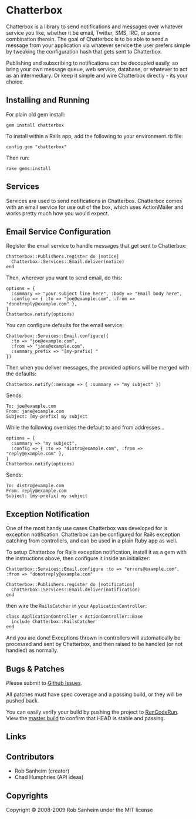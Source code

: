 Chatterbox
==========================================

Chatterbox is a library to send notifications and messages over whatever service you like, whether it be email, Twitter, SMS, IRC, or some combination therein.  The goal of Chatterbox is to be able to send a message from your application via whatever service the user prefers simple by tweaking the configuration hash that gets sent to Chatterbox.

Publishing and subscribing to notifications can be decoupled easily, so bring your own message queue, web service, database, or whatever to act as an intermediary.  Or keep it simple and wire Chatterbox directly - its your choice.

## Installing and Running

For plain old gem install: 

    gem install chatterbox

To install within a Rails app, add the following to your environment.rb file:

    config.gem "chatterbox"

Then run:

    rake gems:install

## Services

Services are used to send notifications in Chatterbox.  Chatterbox comes with an email service for use out of the box, which uses ActionMailer and works pretty much how you would expect.

## Email Service Configuration

Register the email service to handle messages that get sent to Chatterbox:

    Chatterbox::Publishers.register do |notice|
      Chatterbox::Services::Email.deliver(notice)
    end

Then, wherever you want to send email, do this:

    options = {
      :summary => "your subject line here", :body => "Email body here",
      :config => { :to => "joe@example.com", :from => "donotreply@example.com" },
    }
    Chatterbox.notify(options)

You can configure defaults for the email service:

    Chatterbox::Services::Email.configure({
      :to => "joe@example.com",
      :from => "jane@example.com", 
      :summary_prefix => "[my-prefix] "
    })

Then when you deliver messages, the provided options will be merged with the defaults:

    Chatterbox.notify(:message => { :summary => "my subject" })

Sends:

    To: joe@example.com
    From: jane@example.com
    Subject: [my-prefix] my subject

While the following overrides the default to and from addresses...

    options = {
      :summary => "my subject",
      :config => { :to => "distro@example.com", :from => "reply@example.com" },
    }
    Chatterbox.notify(options)

Sends:

    To: distro@example.com
    From: reply@example.com
    Subject: [my-prefix] my subject

## Exception Notification

One of the most handy use cases Chatterbox was developed for is exception notification.  Chatterbox can be configured for Rails exception catching from controllers, and can be used in a plain Ruby app as well.  

To setup Chatterbox for Rails exception notification, install it as a gem with the instructions above, then configure it inside an initializer:

    Chatterbox::Services::Email.configure :to => "errors@example.com", :from => "donotreply@example.com"

    Chatterbox::Publishers.register do |notification|
      Chatterbox::Services::Email.deliver(notification)
    end

then wire the `RailsCatcher` in your `ApplicationController`:

    class ApplicationController < ActionController::Base
      include Chatterbox::RailsCatcher
    end

And you are done!  Exceptions thrown in controllers will automatically be processed and sent by Chatterbox, and then raised to be handled (or not handled) as normally.


Bugs & Patches
--------------
Please submit to [Github Issues](http://github.com/rsanheim/chatterbox/TODO).

All patches must have spec coverage and a passing build, or they will be pushed back.

You can easily verify your build by pushing the project to [RunCodeRun](http://runcoderun.com).  View the [master build](http://runcoderun.com/rsanheim/chatterbox) to confirm that HEAD is stable and passing.

Links
-------------

Contributors
------------
* Rob Sanheim (creator)
* Chad Humphries (API ideas)

Copyrights
------------
Copyright &copy; 2008-2009 Rob Sanheim under the MIT license
